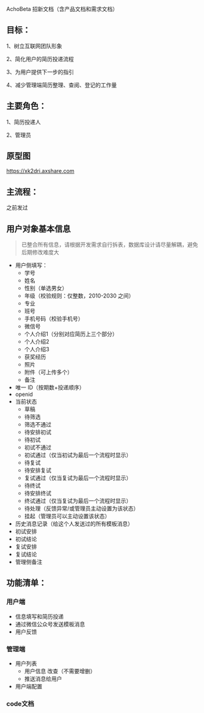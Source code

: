 AchoBeta 招新文档（含产品文档和需求文档）

## 目标：

1、树立互联网团队形象

2、简化用户的简历投递流程

3、为用户提供下一步的指引

4、减少管理端简历整理、查阅、登记的工作量



## 主要角色：

1、简历投递人

2、管理员



## 原型图

https://xk2dri.axshare.com



## 主流程：

之前发过



## 用户对象基本信息

> 已整合所有信息，请根据开发需求自行拆表，数据库设计请尽量解耦，避免后期修改难度大

- 用户侧填写：
  - 学号
  - 姓名
  - 性别（单选男女）
  - 年级（校验规则：仅整数，2010-2030 之间）
  - 专业
  - 班号
  - 手机号码（校验手机号）
  - 微信号
  - 个人介绍1（分别对应简历上三个部分）
  - 个人介绍2
  - 个人介绍3
  - 获奖经历
  - 照片
  - 附件（可上传多个）
  - 备注
- 唯一 ID（按期数+投递顺序）
- openid
- 当前状态
  - 草稿
  - 待筛选
  - 筛选不通过
  - 待安排初试
  - 待初试
  - 初试不通过
  - 初试通过（仅当初试为最后一个流程时显示）
  - 待复试
  - 待安排复试
  - 复试通过（仅当复试为最后一个流程时显示）
  - 待终试
  - 待安排终试
  - 终试通过（仅当复试为最后一个流程时显示）
  - 待处理（反馈异常/或管理员主动设置为该状态）
  - 挂起（管理员可以主动设置该状态）
- 历史消息记录（给这个人发送过的所有模板消息）
- 初试安排
- 初试结论
- 复试安排
- 复试结论
- 管理侧备注



## 功能清单：

### 用户端

- 信息填写和简历投递
- 通过微信公众号发送模板消息
- 用户反馈

### 管理端

- 用户列表
  - 用户信息  改查（不需要增删）
  - 推送消息给用户
- 用户端配置

### code文档
